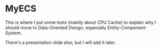 # MyECS

This is where I put some tests (mainly about CPU Cache) to explain why I should move to Data-Oriented Design, especially Entity-Component-System.

There's a presentation slide also, but I will add it later.
